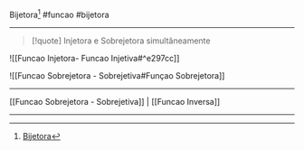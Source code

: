 Bijetora[^1]
#funcao #bijetora
***

>[!quote] Injetora e Sobrejetora simultâneamente

![[Funcao Injetora- Funcao Injetiva#^e297cc]]

![[Funcao Sobrejetora - Sobrejetiva#Funçao Sobrejetora]]



***
[[Funcao Sobrejetora - Sobrejetiva]] | [[Funcao Inversa]]
***
[^1]: [Bijetora](https://ford.udemy.com/course/matematica-para-data-science-pre-calculo/learn/lecture/15555780#overview)